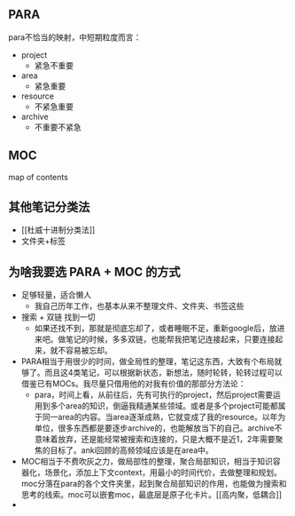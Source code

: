 ## PARA

para不恰当的映射，中短期粒度而言：

- project
	- 紧急不重要
- area
	- 紧急重要
- resource
	- 不紧急重要
- archive
	- 不重要不紧急

## MOC

map of contents

## 其他笔记分类法

- [[杜威十进制分类法]]
- 文件夹+标签

## 为啥我要选 PARA + MOC 的方式

- 足够轻量，适合懒人
	- 我自己历年工作，也基本从来不整理文件、文件夹、书签这些
- 搜索 + 双链 找到一切
	- 如果还找不到，那就是彻底忘却了，或者睡眠不足，重新google后，放进来吧。做笔记的时候，多多双链，也能帮我把笔记连接起来，只要连接起来，就不容易被忘却。
- PARA相当于用很少的时间，做全局性的整理，笔记这东西，大致有个布局就够了。而且这4类笔记，可以根据新状态，新想法，随时轮转，轮转过程可以借鉴已有MOCs。我尽量只借用他的对我有价值的那部分方法论：
	- para，时间上看，从前往后，先有可执行的project，然后project需要运用到多个area的知识，倒逼我精通某些领域。或者是多个project可能都属于同一area的内容。当area逐渐成熟，它就变成了我的resource。以年为单位，很多东西都是要逐步archive的，也能解放当下的自己。archive不意味着放弃，还是能经常被搜索和连接的，只是大概不是近1，2年需要聚焦的目标了。anki回顾的高频领域应该是在area中。
- MOC相当于不费吹灰之力，做局部性的整理，聚合局部知识，相当于知识容器化，场景化，添加上下文context，用最小的时间代价，去做整理和规划。moc分落在para的各个文件夹里，起到聚合局部知识的作用，也能做为搜索和思考的线索。moc可以嵌套moc，最底层是原子化卡片。[[高内聚，低耦合]]
-
